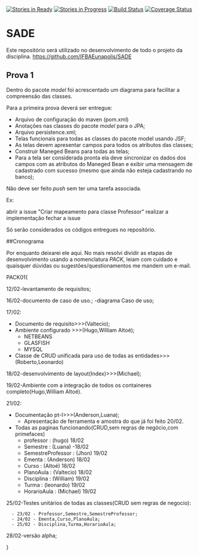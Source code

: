 [![Stories in Ready](https://badge.waffle.io/IFBAEunapolis/SADE.png?label=ready&title=Ready)](https://waffle.io/IFBAEunapolis/SADE)
[![Stories in Progress](https://badge.waffle.io/IFBAEunapolis/SADE.png?label=in%20progress&title=In%20Progress)](https://waffle.io/IFBAEunapolis/SADE)
[![Build Status](https://travis-ci.org/IFBAEunapolis/SADE.svg?branch=prime)](https://travis-ci.org/IFBAEunapolis/SADE)
[![Coverage Status](https://coveralls.io/repos/github/IFBAEunapolis/SADE/badge.svg?branch=master)](https://coveralls.io/github/IFBAEunapolis/SADE?branch=master)

# SADE

Este repositório será utilizado no desenvolvimento de todo o projeto da disciplina.
https://github.com/IFBAEunapolis/SADE

## Prova 1

Dentro do pacote *model* foi acrescentado um diagrama para facilitar a compreensão das classes.

Para a primeira prova deverá ser entregue:
- Arquivo de configuração do maven (pom.xml)
- Anotações nas classes do pacote *model* para o JPA;
- Arquivo persistence.xml;
- Telas funcionais para todas as classes do pacote model usando JSF;
- As telas devem apresentar campos para todos os atributos das classes;
- Construir Maneged Beans para todas as telas;
- Para a tela ser considerada pronta ela deve sincronizar os dados dos campos com as atributos do Maneged Bean e exibir uma mensagem de cadastrado com sucesso (mesmo que ainda não esteja cadastrando no banco);

Não deve ser feito *push* sem ter uma tarefa associada.

Ex:

abrir a issue "Criar mapeamento para classe Professor"
realizar a implementação 
fechar a issue 

Só serão considerados os códigos entregues no repositório.

##Cronograma

Por enquanto deixarei ele aqui. No mais resolvi dividir as etapas de desenvolvimento usando a nomenclatura *PACK*, leiam com cuidado e quaisquer dúvidas ou sugestões/questionamentos me mandem um e-mail.

PACK01{

12/02-levantamento de requisitos;

16/02-documento de caso de uso.;
     -diagrama Caso de uso;


17/02:
  - Documento de requisito>>>(Valtecio);
  - Ambiente configurado >>>(Hugo,William Altoé);
	 - NETBEANS 
	 - GLASFISH
	 - MYSQL
  - Classe de CRUD unificada para uso de todas as entidades>>>(Roberto,Leonardo)

18/02-desenvolvimento de layout(Index)>>>(Michael);

19/02-Ambiente com a integração de todos os containeres completo(Hugo,William Altoé).

21/02:
 - Documentação pt-I>>>(Anderson,Luana);
	- Apresentação de ferramenta e amostra do que já foi feito 20/02.
 - Todas as paginas funcionando(CRUD,sem regras de negócio,com primefaces)
	 - professor : (hugo) 18/02
	 - Semestre : (Luana) -18/02
	 - SemestreProfessor : (Jhon) 19/02
	 - Ementa : (Anderson) 18/02
	 - Curso : (Altoé) 18/02
	 - PlanoAula : (Valtecio) 18/02
	 - Disciplina : (William) 19/02
	 - Turma : (leonardo) 19/02
	 - HorarioAula : (Michael) 19/02
	 
25/02-Testes unitários de todas as classes(CRUD sem regras de negocio):

	  - 23/02 - Professor,Semestre,SemestreProfessor;
	  - 24/02 - Ementa,Curso,PlanoAula;
	  - 25/02 - Disciplina,Turma,HorarioAula;

28/02-versão alpha;

}

